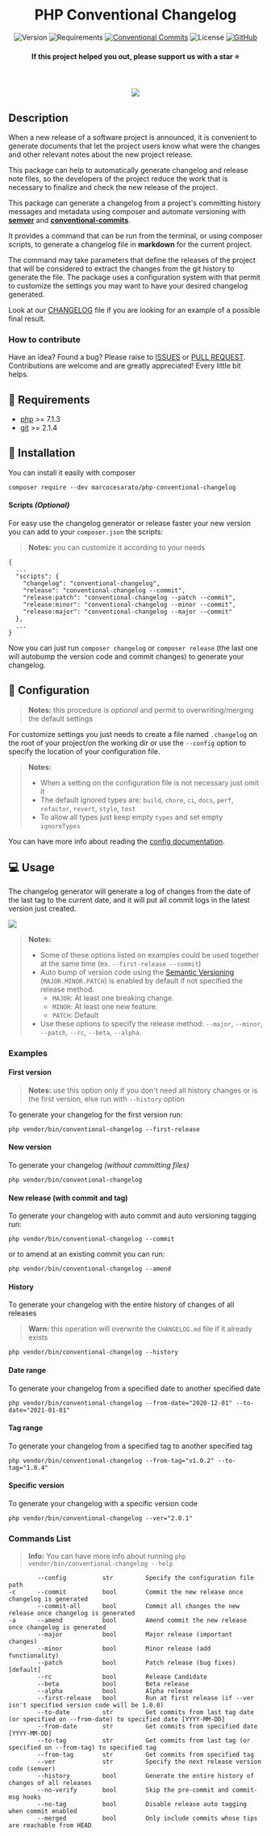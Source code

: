 <div align="center">

<h1 align="center">PHP Conventional Changelog</h1>

![Version](https://img.shields.io/badge/version-1.15.1-brightgreen?style=for-the-badge)
![Requirements](https://img.shields.io/badge/php-%3E%3D%207.1.3-4F5D95?style=for-the-badge)
[![Conventional Commits](https://img.shields.io/badge/Conventional%20Commits-1.0.0-yellow?style=for-the-badge)](https://conventionalcommits.org)
![License](https://img.shields.io/github/license/marcocesarato/php-conventional-changelog?style=for-the-badge)
[![GitHub](https://img.shields.io/badge/GitHub-Repo-6f42c1?style=for-the-badge)](https://github.com/marcocesarato/php-conventional-changelog)

#### If this project helped you out, please support us with a star :star:

<br>

![](docs/images/logo.png)

</div>

## Description

When a new release of a software project is announced, it is convenient to generate documents that let the project 
users know what were the changes and other relevant notes about the new project release.

This package can help to automatically generate changelog and release note files, so the developers of the project 
reduce the work that is necessary to finalize and check the new release of the project.

This package can generate a changelog from a project's committing history messages and metadata using composer and automate versioning
with [**semver**](https://semver.org) and [**conventional-commits**](https://conventionalcommits.org).

It provides a command that can be run from the terminal, or using composer scripts, 
to generate a changelog file in **markdown** for the current project.

The command may take parameters that define the releases of the project that will be considered to extract the changes
from the git history to generate the file. The package uses a configuration system with that permit to customize the
settings you may want to have your desired changelog generated.

Look at our [CHANGELOG](CHANGELOG.md) file if you are looking for an example of a possible final result.

### How to contribute

Have an idea? Found a bug? Please raise to [ISSUES](https://github.com/marcocesarato/php-conventional-changelog/issues)
or [PULL REQUEST](https://github.com/marcocesarato/php-conventional-changelog/pulls). Contributions are welcome and are
greatly appreciated! Every little bit helps.

## 📘 Requirements
- [php](https://www.php.net) >= 7.1.3
- [git](https://git-scm.com) >= 2.1.4

## 📖 Installation

You can install it easily with composer

`composer require --dev marcocesarato/php-conventional-changelog`

#### Scripts *(Optional)*

For easy use the changelog generator or release faster your new version you can add to your `composer.json` the scripts:

> **Notes:** you can customize it according to your needs

```
{
  ...
  "scripts": {
    "changelog": "conventional-changelog",
    "release": "conventional-changelog --commit",
    "release:patch": "conventional-changelog --patch --commit",
    "release:minor": "conventional-changelog --minor --commit",
    "release:major": "conventional-changelog --major --commit"
  },
  ...
}
```

Now you can just run `composer changelog` or `composer release` (the last one will autobump the version code and commit changes) to generate your changelog.

## 📘 Configuration

> **Notes:** this procedure is *optional* and permit to overwriting/merging the default settings

For customize settings you just needs to create a file named `.changelog` on the root of your project/on the working
dir or use the `--config` option to specify the location of your configuration file.

> **Notes:**<br>
> - When a setting on the configuration file is not necessary just omit it
> - The default ignored types are: `build`, `chore`, `ci`, `docs`, `perf`, `refactor`, `revert`, `style`, `test`
> - To allow all types just keep empty `types` and set empty `ignoreTypes`

You can have more info about reading the [config documentation](./docs/config.md).

## 💻 Usage

The changelog generator will generate a log of changes from the date of the last tag to the current date, and it will
put all commit logs in the latest version just created.

![](docs/images/usage.gif)

> **Notes:**<br>
> - Some of these options listed on examples could be used together at the same time (ex. `--first-release --commit`)
> - Auto bump of version code using the [Semantic Versioning](https://semver.org) (`MAJOR.MINOR.PATCH`) is enabled by default if not specified the release method.
>    - `MAJOR`: At least one breaking change.
>    - `MINOR`: At least one new feature.
>    - `PATCH`: Default
> - Use these options to specify the release method: `--major`, `--minor`, `--patch`, `--rc`, `--beta`, `--alpha`.

### Examples

#### First version

> **Notes:** use this option only if you don't need all history changes or is the first version, else run with `--history` option

To generate your changelog for the first version run:

```shell
php vendor/bin/conventional-changelog --first-release
```

#### New version

To generate your changelog *(without committing files)*

```shell
php vendor/bin/conventional-changelog
```

#### New release (with commit and tag)

To generate your changelog with auto commit and auto versioning tagging run:

```shell
php vendor/bin/conventional-changelog --commit
```

or to amend at an existing commit you can run:

```shell
php vendor/bin/conventional-changelog --amend
```

#### History

To generate your changelog with the entire history of changes of all releases

> **Warn:** this operation will overwrite the `CHANGELOG.md` file if it already exists

```shell
php vendor/bin/conventional-changelog --history
```

#### Date range

To generate your changelog from a specified date to another specified date

```shell
php vendor/bin/conventional-changelog --from-date="2020-12-01" --to-date="2021-01-01"
```

#### Tag range

To generate your changelog from a specified tag to another specified tag

```shell
php vendor/bin/conventional-changelog --from-tag="v1.0.2" --to-tag="1.0.4"
```

#### Specific version

To generate your changelog with a specific version code

```shell
php vendor/bin/conventional-changelog --ver="2.0.1"
```

### Commands List

> **Info:** You can have more info about running  `php vendor/bin/conventional-changelog --help`

```
        --config          str         Specify the configuration file path
-c      --commit          bool        Commit the new release once changelog is generated
        --commit-all      bool        Commit all changes the new release once changelog is generated
-a      --amend           bool        Amend commit the new release once changelog is generated
        --major           bool        Major release (important changes)
        --minor           bool        Minor release (add functionality)
        --patch           bool        Patch release (bug fixes) [default]
        --rc              bool        Release Candidate
        --beta            bool        Beta release
        --alpha           bool        Alpha release
        --first-release   bool        Run at first release (if --ver isn't specified version code will be 1.0.0)
        --to-date         str         Get commits from last tag date (or specified on --from-date) to specified date [YYYY-MM-DD]
        --from-date       str         Get commits from specified date [YYYY-MM-DD]
        --to-tag          str         Get commits from last tag (or specified on --from-tag) to specified tag
        --from-tag        str         Get commits from specified tag
        --ver             str         Specify the next release version code (semver)
        --history         bool        Generate the entire history of changes of all releases
        --no-verify       bool        Skip the pre-commit and commit-msg hooks
        --no-tag          bool        Disable release auto tagging when commit enabled
        --merged          bool        Only include commits whose tips are reachable from HEAD
```
